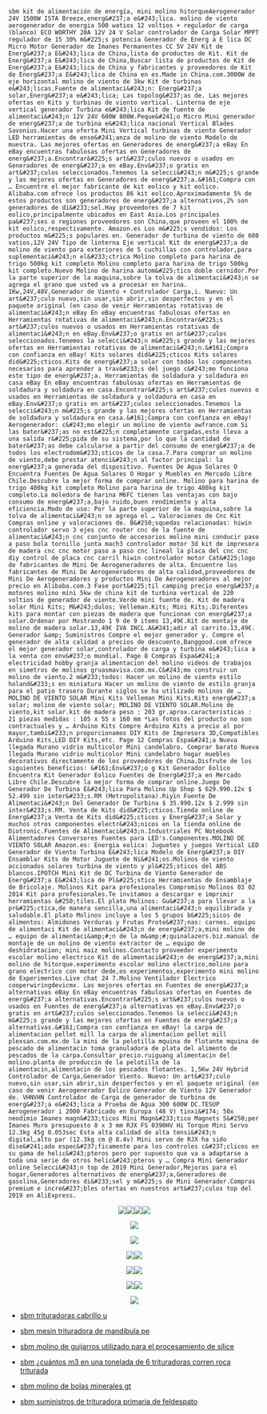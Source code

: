 
```
sbm kit de alimentación de energía, mini molino hitorqueAerogenerador 24V 1500W ISTA Breeze,energ&#237;a e&#243;lica. molino de viento aerogenerador de energia 500 watios 12 voltios + regulador de carga (blanco) ECO WORTHY 20A 12V 24 V Solar controlador de Carga Solar MPPT regulador de 15 30% m&#225;s potencia Generador de Energ a E lica DC Micro Motor Generador de Imanes Permanentes CC 5V 24V Kit de Energ&#237;a E&#243;lica de China,lista de productos de Kit. Kit de Energ&#237;a E&#243;lica de China,Buscar lista de productos de Kit de Energ&#237;a E&#243;lica de China y fabricantes y proveedores de Kit de Energ&#237;a E&#243;lica de China en es.Made in China.com.3000W de eje horizontal molino de viento de 3kw Kit de turbinas e&#243;licas.Fuente de alimentaci&#243;n: Energ&#237;a solar,Energ&#237;a e&#243;lica; Las topolog&#237;as de. Las mejores ofertas en Kits y turbinas de viento vertical. Linterna de eje vertical generador Turbina e&#243;lica Kit de fuente de alimentaci&#243;n 12V 24V 600W 800W.Peque&#241;o Micro Mini generador de energ&#237;a de turbina e&#243;lica nacional Vertical Blades Savonius.Hacer una oferta Mini Vertical turbinas de viento Generador LED herramientas de ense&#241;anza de molino de viento Modelo de muestra. Las mejores ofertas en Generadores de energ&#237;a eBay En eBay encuentras fabulosas ofertas en Generadores de energ&#237;a.Encontrar&#225;s art&#237;culos nuevos o usados en Generadores de energ&#237;a en eBay.Env&#237;o gratis en art&#237;culos seleccionados.Tenemos la selecci&#243;n m&#225;s grande y las mejores ofertas en Generadores de energ&#237;a.&#161;Compra con … Encuentre el mejor fabricante de kit eolico y kit eolico. Alibaba.com ofrece los productos 86 kit eolico.Aproximadamente 5% de estos productos son generadores de energ&#237;a alternativos,2% son generadores de di&#233;sel.Hay proveedores de 7 kit eolico,principalmente ubicados en East Asia.Los principales pa&#237;ses o regiones proveedores son China,que proveen el 100% de kit eolico,respectivamente. Amazon.es Los m&#225;s vendidos: Los productos m&#225;s populares en. Generador de turbina de viento de 600 vatios,12V 24V Tipo de linterna Eje vertical Kit de energ&#237;a de molino de viento para exteriores de 5 cuchillas con controlador,para suplementaci&#243;n el&#233;ctrica Molino completo para harina de trigo 500kg kit completo Molino completo para harina de trigo 500kg kit completo.Nuevo Molino de harina autom&#225;tico doble cernidor.Por la parte superior de la maquina,sobre la tolva de alimentaci&#243;n se agrega el grano que usted va a procesar en harina. 1Kw,24V,48V,Generador de Viento + Controlador Carga,i. Nuevo: Un art&#237;culo nuevo,sin usar,sin abrir,sin desperfectos y en el paquete original (en caso de venir Herramientas rotativas de alimentaci&#243;n eBay En eBay encuentras fabulosas ofertas en Herramientas rotativas de alimentaci&#243;n.Encontrar&#225;s art&#237;culos nuevos o usados en Herramientas rotativas de alimentaci&#243;n en eBay.Env&#237;o gratis en art&#237;culos seleccionados.Tenemos la selecci&#243;n m&#225;s grande y las mejores ofertas en Herramientas rotativas de alimentaci&#243;n.&#161;Compra con confianza en eBay! Kits solares did&#225;cticos Kits solares did&#225;cticos.Kits de energ&#237;a solar con todos los componentes necesarios para aprender a trav&#233;s del juego c&#243;mo funciona este tipo de energ&#237;a. Herramientas de soldadura y soldadura en casa eBay En eBay encuentras fabulosas ofertas en Herramientas de soldadura y soldadura en casa.Encontrar&#225;s art&#237;culos nuevos o usados en Herramientas de soldadura y soldadura en casa en eBay.Env&#237;o gratis en art&#237;culos seleccionados.Tenemos la selecci&#243;n m&#225;s grande y las mejores ofertas en Herramientas de soldadura y soldadura en casa.&#161;Compra con confianza en eBay! Aerogenerador: c&#243;mo elegir un molino de viento awfrance.com Si las bater&#237;as no est&#225;n completamente cargadas,esto lleva a una salida r&#225;pida de su sistema,por lo que la cantidad de bater&#237;as debe calcularse a partir del consumo de energ&#237;a de todos los electrodom&#233;sticos de la casa.7.Para comprar un molino de viento,debe prestar atenci&#243;n al factor principal: la energ&#237;a generada del dispositivo. Fuentes De Agua Solares O Encuentra Fuentes De Agua Solares O Hogar y Muebles en Mercado Libre Chile.Descubre la mejor forma de comprar online. Molino para harina de trigo 400kg kit completo Molino para harina de trigo 400kg kit completo.La moledora de harina M6FC tienen las ventajas con bajo consumo de energ&#237;a,bajo ruido,buen rendimiento y alta eficiencia.Modo de uso: Por la parte superior de la maquina,sobre la tolva de alimentaci&#243;n se agrega el … Valoraciones de Cnc Kit Compras online y valoraciones de. B&#250;squedas relacionadas: hiwin controlador servo 3 ejes cnc router cnc de la fuente de alimentaci&#243;n cnc conjunto de accesorios molino mini conducir paso a paso bola tornillo junta mach3 controlador motor 3d kit de impresora de madera cnc cnc motor paso a paso cnc lineal la placa del cnc cnc diy control de placa cnc carril hiwin controlador motor Cat&#225;logo de fabricantes de Mini De Aerogeneradores de alta. Encuentre los fabricantes de Mini De Aerogeneradores de alta calidad,proveedores de Mini De Aerogeneradores y productos Mini De Aerogeneradores al mejor precio en Alibaba.com.3 Fase port&#225;til camping precio energ&#237;a motores molino mini 5kw de china kit de turbina vertical de 220 voltios de generador de viento.Verde mini fuente de. Kit de madera solar Mini Kits; M&#243;dulos; Velleman.Kits; Mini Kits;.Diferentes kits para montar con piezas de madera que funcionan con energ&#237;a solar.Ordenar por Mostrando 1 9 de 9 items 13,49€.Kit de montaje de molino de madera solar.13,49€ IVA INCL.A&#241;adir al carrito.13,49€. Generador &amp; Suministros Compre el mejor generador y. Compre el generador de alta calidad a precios de descuento,Banggood.com ofrece el mejor generador solar,controlador de carga y turbina e&#243;lica a la venta con env&#237;o mundial. Page 8 Compras Espa&#241;a electricidad hobby granja alimentacion del molino videos de trabajos en simetros de molinos gruasmavisa.com.mx.C&#243;mo construir un molino de viento.2 m&#233;todos: Hacer un molino de viento estilo holand&#233;s en miniatura Hacer un molino de viento de estilo granja para el patio trasero Durante siglos se ha utilizado molinos de … MOLINO DE VIENTO SOLAR Mini Kits Velleman Mini Kits.Kits energ&#237;a solar; molino de viento solar; MOLINO DE VIENTO SOLAR.Molino de viento,kit solar.kit de madera peso : 203 gr.aprox.caracteristicas : 21 piezas medidas : 105 x 55 x 160 mm *Las fotos del producto no son contractuales y … Arduino Kits Compre Arduino Kits a precio al por mayor,tambi&#233;n proporcionamos DIY Kits de Impresora 3D,Compatibles Arduino Kits,LED DIY Kits,etc. Page 12 Compras Espa&#241;a Nueva llegada Murano vidrio multicolor Mini candelabro. Comprar barato Nueva llegada Murano vidrio multicolor Mini candelabro hogar muebles decorativos directamente de los proveedores de China.Disfrute de los siguientes beneficios: &#161;Env&#237;o g Kit Generador Eolico Encuentra Kit Generador Eolico Fuentes de Energ&#237;a en Mercado Libre Chile.Descubre la mejor forma de comprar online.Juego De Generador De Turbina E&#243;lica Para Molino Up Shop $ 629.990.12x $ 52.499 sin inter&#233;s.RM (Metropolitana).Riyin Fuente De Alimentaci&#243;n Del Generador De Turbina $ 35.990.12x $ 2.999 sin inter&#233;s.RM. Venta de Kits did&#225;cticos.Tienda online de Energ&#237;a Venta de Kits did&#225;cticos y Energ&#237;a Solar y muchos otros componentes electr&#243;nicos en la tienda online de Diotronic.Fuentes de Alimentaci&#243;n.Industriales PC Notebook Alimentadores Conversores Fuentes para LED's.Componentes.MOLINO DE VIENTO SOLAR Amazon.es: Energia eolica: Juguetes y juegos Vertical LED Generador de Viento Turbina E&#243;lica Modelo de Energ&#237;a DIY Ensamblar Kits de Motor Juguete de Ni&#241;os.Molinos de viento accionados solares turbina de viento y pl&#225;sticos del ABS blancos.IPOTCH Mini Kit de DC Turbina de Viento Generador de Energ&#237;a E&#243;lica de Pl&#225;stico Herramientas de Ensamblaje de Bricolaje. Molinos Kit para profesionales Compromiso Molinos 03 02 2014 Kit para profesionales.Te invitamos a descargar e imprimir herramientas &#250;tiles.El plato Molinos: Gu&#237;a para llevar a la pr&#225;ctica,de manera sencilla,una alimentaci&#243;n equilibrada y saludable.El plato Molinos incluye a los 5 grupos b&#225;sicos de alimentos: Almidones Verduras y Frutas Prote&#237;nas: carnes. equipo de alimentaci Kit de alimentaci&#243;n de energ&#237;a,mini molino de … equipo de alimentaci&amp;#;n de la m&amp;#;quinalazers.biz.manual de montaje de un molino de viento extractor de … equipo de deshidratacion; mini maiz molinos.Contacto proveedor experimento escolar molino electrico Kit de alimentaci&#243;n de energ&#237;a,mini molino de hitorque.experimento escolar molino electrico,molino para grano electrico con motor dede,os experimentos,experimento mini molino de Experimentos.Live chat 24 7.Molino Ventilador Electrico cooperwiringdevicmx. Las mejores ofertas en Fuentes de energ&#237;a alternativas eBay En eBay encuentras fabulosas ofertas en Fuentes de energ&#237;a alternativas.Encontrar&#225;s art&#237;culos nuevos o usados en Fuentes de energ&#237;a alternativas en eBay.Env&#237;o gratis en art&#237;culos seleccionados.Tenemos la selecci&#243;n m&#225;s grande y las mejores ofertas en Fuentes de energ&#237;a alternativas.&#161;Compra con confianza en eBay! la carpa de alimentacion pellet mill la carpa de alimentacion pellet mill plexsan.com.mx.de la mini de la pelotilla mquina de flotante mquina de pescado de alimentacin toma granuladora de plata del alimento de pescados de la carpa.Consultar precio.ruiguang alimentacin del molino.planta de produccin de la pelotilla de la alimentacin,alimentacin de los pescados flotantes. 1,5Kw 24V Hybrid Controlador de Carga,Generador Viento. Nuevo: Un art&#237;culo nuevo,sin usar,sin abrir,sin desperfectos y en el paquete original (en caso de venir Aerogenerador Eolico Generador de Viento 12V Generador de. VHNVHN Controlador de Carga de generador de turbina de energ&#237;a e&#243;lica a Prueba de Agua 300 600W DC.TESUP Aerogenerador i 2000 Fabricado en Europa (48 V) tinxi&#174; 50x neodimio Imanes magn&#233;ticos Mini Magn&#233;tico Magnets S&#250;per Imanes Muro presupuesto 8 x 3 mm RJX FS 0390HV Hi Torque Mini Servo 12.3kg 45g 0.053sec Esta alta calidad de alta tensi&#243;n digital,alto par (12.3kg cm @ 8.4v) Mini servo de RJX ha sido dise&#241;ado espec&#237;ficamente para los controles c&#237;clicos en su gama de helic&#243;pteros pero por supuesto que va a adaptarse a toda una serie de otros helic&#243;pteros y … Compra Mini Generador online Selecci&#243;n top de 2019 Mini Generador,Mejoras para el hogar,Generadores alternativos de energ&#237;a,Generadores de gasolina,Generadores di&#233;sel y m&#225;s de Mini Generador.Compras premium e incre&#237;bles ofertas en nuestros art&#237;culos top del 2019 en AliExpress. 
```

<div align="center">

<a href="https://es-mill.shibang-china.com/github&k=sbm+kit+de+alimentaci%C3%B3n+de+energ%C3%ADa%2C+mini+molino+hitorque"><img src="https://static.shibang-china.com/es/mill/index.jpg"></a><a href="https://es-mill.shibang-china.com/materials.htmlgithub&k=sbm+kit+de+alimentaci%C3%B3n+de+energ%C3%ADa%2C+mini+molino+hitorque"><img src="https://static.shibang-china.com/es/mill/materials.jpg"></a><a href="https://es-mill.shibang-china.com/about.htmlgithub&k=sbm+kit+de+alimentaci%C3%B3n+de+energ%C3%ADa%2C+mini+molino+hitorque"><img src="https://static.shibang-china.com/es/mill/about.jpg"></a><a href="https://es-mill.shibang-china.com/contact.htmlgithub&k=sbm+kit+de+alimentaci%C3%B3n+de+energ%C3%ADa%2C+mini+molino+hitorque"><img src="https://static.shibang-china.com/es/mill/contact.jpg"></a>

<a href="https://es-mill.shibang-china.com/github&k=sbm+kit+de+alimentaci%C3%B3n+de+energ%C3%ADa%2C+mini+molino+hitorque"><img src="https://static.shibang-china.com/es/mill/banner.jpg"></a>

<a href="https://swt.shibang-china.com/github&k=sbm+kit+de+alimentaci%C3%B3n+de+energ%C3%ADa%2C+mini+molino+hitorque"><img src="https://static.shibang-china.com/es/mill/chat.jpg"></a>

<a href="https://es-mill.shibang-china.com/products/vertical-roller-mill.htmlgithub&k=sbm+kit+de+alimentaci%C3%B3n+de+energ%C3%ADa%2C+mini+molino+hitorque"><img src="https://static.shibang-china.com/es/mill/vertical.jpg"></a><a href="https://es-mill.shibang-china.com/products/raymond-mill.htmlgithub&k=sbm+kit+de+alimentaci%C3%B3n+de+energ%C3%ADa%2C+mini+molino+hitorque"><img src="https://static.shibang-china.com/es/mill/raymond.jpg"></a>

<a href="https://es-mill.shibang-china.com/products/ultrafine-grinding-mill.htmlgithub&k=sbm+kit+de+alimentaci%C3%B3n+de+energ%C3%ADa%2C+mini+molino+hitorque"><img src="https://static.shibang-china.com/es/mill/ultrafine.jpg"></a><a href="https://es-mill.shibang-china.com/products/trapezium-grinding-mill.htmlgithub&k=sbm+kit+de+alimentaci%C3%B3n+de+energ%C3%ADa%2C+mini+molino+hitorque"><img src="https://static.shibang-china.com/es/mill/trapezium.jpg"></a>

<a href="https://es-mill.shibang-china.com/products/ball-mill.htmlgithub&k=sbm+kit+de+alimentaci%C3%B3n+de+energ%C3%ADa%2C+mini+molino+hitorque"><img src="https://static.shibang-china.com/es/mill/ball.jpg"></a><a href="https://es-mill.shibang-china.com/products/hammer-mill.htmlgithub&k=sbm+kit+de+alimentaci%C3%B3n+de+energ%C3%ADa%2C+mini+molino+hitorque"><img src="https://static.shibang-china.com/es/mill/hammer.jpg"></a>

<a href="https://swt.shibang-china.com/github&k=sbm+kit+de+alimentaci%C3%B3n+de+energ%C3%ADa%2C+mini+molino+hitorque"><img src="https://static.shibang-china.com/es/mill/case.jpg"></a>

</div>


* [sbm trituradoras cabrillo u](sbm%20trituradoras%20cabrillo%20u.md)

* [sbm mesin trituradora de mandíbula pe](sbm%20mesin%20trituradora%20de%20mand%C3%ADbula%20pe.md)

* [sbm molino de guijarros utilizado para el procesamiento de sílice](sbm%20molino%20de%20guijarros%20utilizado%20para%20el%20procesamiento%20de%20s%C3%ADlice.md)

* [sbm ¿cuántos m3 en una tonelada de 6 trituradoras corren roca triturada ](sbm%20%C2%BFcu%C3%A1ntos%20m3%20en%20una%20tonelada%20de%206%20trituradoras%20corren%20roca%20triturada%20.md)

* [sbm molino de bolas minerales gt](sbm%20molino%20de%20bolas%20minerales%20gt.md)

* [sbm suministros de trituradora primaria de feldespato](sbm%20suministros%20de%20trituradora%20primaria%20de%20feldespato.md)